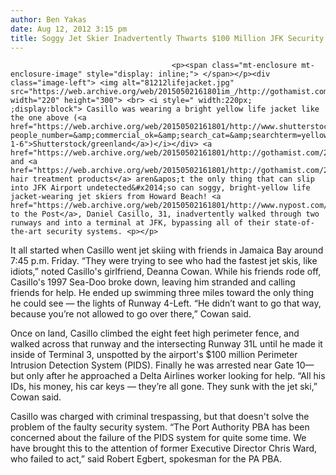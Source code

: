 ```yaml
---
author: Ben Yakas
date: Aug 12, 2012 3:15 pm
title: Soggy Jet Skier Inadvertently Thwarts $100 Million JFK Security
---
```


	
										<p><span class="mt-enclosure mt-enclosure-image" style="display: inline;"> </span></p><div class="image-left"> <img alt="81212lifejacket.jpg" src="https://web.archive.org/web/20150502161801im_/http://gothamist.com/attachments/byakas/81212lifejacket.jpg" width="220" height="300"> <br> <i style=" width:220px; ;display:block"> Casillo was wearing a bright yellow life jacket like the one above (<a href="https://web.archive.org/web/20150502161801/http://www.shutterstock.com/cat.mhtml?people_number=&amp;commercial_ok=&amp;search_cat=&amp;searchterm=yellow+life+jacket&amp;people_ethnicity=&amp;anyorall=all&amp;searchtermx=&amp;color=&amp;photographer_name=&amp;search_source=search_form&amp;lang=en&amp;version=llv1&amp;search_group=&amp;orient=&amp;people_gender=&amp;show_color_wheel=1&amp;people_age=&amp;safesearch=1&amp;prev_sort_method=popular&amp;sort_method=relevance2&amp;page=1#id=58391728&amp;src=8f8d4bce0582fb144d17f82a9cefaa3c-1-6">Shutterstock/greenland</a>)</i></div> <a href="https://web.archive.org/web/20150502161801/http://gothamist.com/2012/07/27/jfk_1_us_airport_for_diseases_looki.php">Diseases</a> and <a href="https://web.archive.org/web/20150502161801/http://gothamist.com/2012/08/09/heroin_hair_treatment_products_make.php">heroin hair treatment products</a> aren&apos;t the only thing that can slip into JFK Airport undetected&#x2014;so can soggy, bright-yellow life jacket-wearing jet skiers from Howard Beach! <a href="https://web.archive.org/web/20150502161801/http://www.nypost.com/p/news/local/queens/beach_of_security_oLGkvicnaDyzVXCUQZGi5H">According to the Post</a>, Daniel Casillo, 31, inadvertently walked through two runways and into a terminal at JFK, bypassing all of their state-of-the-art security systems. <p></p>

<p>It all started when Casillo went jet skiing with friends in Jamaica Bay around 7:45 p.m. Friday. &#x201C;They were trying to see who had the fastest jet skis, like idiots,&#x201D; noted Casillo&apos;s girlfriend, Deanna Cowan. While his friends rode off, Casillo&apos;s 1997 Sea-Doo broke down, leaving him stranded and calling friends for help. He ended up swimming three miles toward the only thing he could see &#x2014; the lights of Runway 4-Left. &#x201C;He didn&#x2019;t want to go that way, because you&#x2019;re not allowed to go over there,&#x201D; Cowan said.</p>

<p>Once on land, Casillo climbed the eight feet high perimeter fence, and walked across that runway and the intersecting Runway 31L until he made it inside of Terminal 3, unspotted by the airport&apos;s $100 million Perimeter Intrusion Detection System (PIDS). Finally he was arrested near Gate 10&#x2014;but only after he approached a Delta Airlines worker looking for help. &#x201C;All his IDs, his money, his car keys &#x2014; they&#x2019;re all gone. They sunk with the jet ski,&#x201D; Cowan said. </p>

<p>Casillo was charged with criminal trespassing, but that doesn&apos;t solve the problem of the faulty security system. &#x201C;The Port Authority PBA has been concerned about the failure of the PIDS system for quite some time. We have brought this to the attention of former Executive Director Chris Ward, who failed to act,&#x201D; said Robert Egbert, spokesman for the PA PBA.</p>					
										
									
				